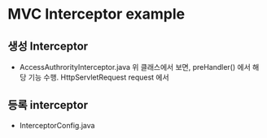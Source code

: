 # MVC Interceptor example

## 생성 Interceptor
* AccessAuthrorityInterceptor.java
위 클래스에서 보면, preHandler() 에서 해당 기능 수행. 
HttpServletRequest request 에서 

## 등록 interceptor
* InterceptorConfig.java